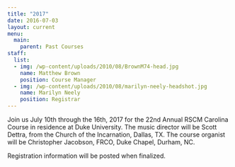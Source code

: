 ```yaml
---
title: "2017"
date: 2016-07-03
layout: current
menu:
  main:
    parent: Past Courses
staff:
  list:
  - img: /wp-content/uploads/2010/08/BrownM74-head.jpg
    name: Matthew Brown
    position: Course Manager
  - img: /wp-content/uploads/2010/08/marilyn-neely-headshot.jpg
    name: Marilyn Neely
    position: Registrar
---
```


Join us July 10th through the 16th, 2017 for the 22nd Annual RSCM Carolina
Course in residence at Duke University.  The music director will be
Scott Dettra, from the Church of the Incarnation, Dallas, TX.  The course
organist will be Christopher Jacobson, FRCO, Duke Chapel, Durham, NC.

Registration information will be posted when finalized.
